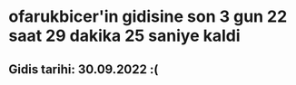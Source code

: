 # ofarukbicer'in gidisine son 3 gun 22 saat 29 dakika 25 saniye kaldi

## Gidis tarihi: 30.09.2022 :(